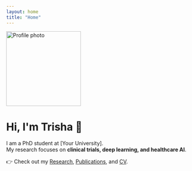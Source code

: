 ```yaml
---
layout: home
title: "Home"
---
```


<img src="assets/img/profile.jpg" alt="Profile photo" width="200"/>

# Hi, I'm Trisha 👋  
I am a PhD student at [Your University].  
My research focuses on **clinical trials, deep learning, and healthcare AI**.

👉 Check out my [Research](/research), [Publications](/publications), and [CV](#).

